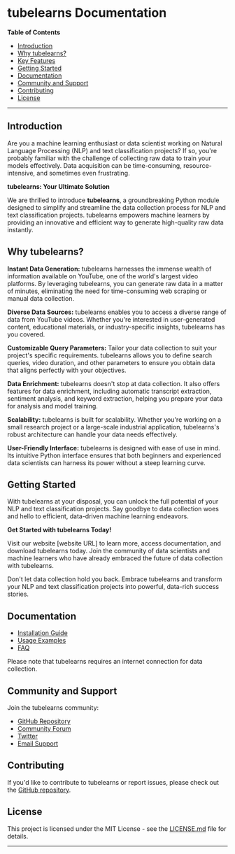 # tubelearns Documentation

**Table of Contents**
- [Introduction](#introduction)
- [Why tubelearns?](#why-tubelearns)
- [Key Features](#key-features)
- [Getting Started](#getting-started)
- [Documentation](#documentation)
- [Community and Support](#community-and-support)
- [Contributing](#contributing)
- [License](#license)

---

## Introduction

Are you a machine learning enthusiast or data scientist working on Natural Language Processing (NLP) and text classification projects? If so, you're probably familiar with the challenge of collecting raw data to train your models effectively. Data acquisition can be time-consuming, resource-intensive, and sometimes even frustrating.

**tubelearns: Your Ultimate Solution**

We are thrilled to introduce **tubelearns**, a groundbreaking Python module designed to simplify and streamline the data collection process for NLP and text classification projects. tubelearns empowers machine learners by providing an innovative and efficient way to generate high-quality raw data instantly.

## Why tubelearns?

**Instant Data Generation:** tubelearns harnesses the immense wealth of information available on YouTube, one of the world's largest video platforms. By leveraging tubelearns, you can generate raw data in a matter of minutes, eliminating the need for time-consuming web scraping or manual data collection.

**Diverse Data Sources:** tubelearns enables you to access a diverse range of data from YouTube videos. Whether you're interested in user-generated content, educational materials, or industry-specific insights, tubelearns has you covered.

**Customizable Query Parameters:** Tailor your data collection to suit your project's specific requirements. tubelearns allows you to define search queries, video duration, and other parameters to ensure you obtain data that aligns perfectly with your objectives.

**Data Enrichment:** tubelearns doesn't stop at data collection. It also offers features for data enrichment, including automatic transcript extraction, sentiment analysis, and keyword extraction, helping you prepare your data for analysis and model training.

**Scalability:** tubelearns is built for scalability. Whether you're working on a small research project or a large-scale industrial application, tubelearns's robust architecture can handle your data needs effectively.

**User-Friendly Interface:** tubelearns is designed with ease of use in mind. Its intuitive Python interface ensures that both beginners and experienced data scientists can harness its power without a steep learning curve.

## Getting Started

With tubelearns at your disposal, you can unlock the full potential of your NLP and text classification projects. Say goodbye to data collection woes and hello to efficient, data-driven machine learning endeavors.

**Get Started with tubelearns Today!**

Visit our website [website URL] to learn more, access documentation, and download tubelearns today. Join the community of data scientists and machine learners who have already embraced the future of data collection with tubelearns.

Don't let data collection hold you back. Embrace tubelearns and transform your NLP and text classification projects into powerful, data-rich success stories.

## Documentation

- [Installation Guide](https://github.com/KabilPreethamK/tubelearns#installation)
- [Usage Examples](https://github.com/KabilPreethamK/tubelearns#usage)
- [FAQ](https://github.com/KabilPreethamK/tubelearns/discussions/3)

Please note that tubelearns requires an internet connection for data collection.

## Community and Support

Join the tubelearns community:

- [GitHub Repository](https://github.com/KabilPreethamK/tubelearns)
- [Community Forum](https://github.com/KabilPreethamK/tubelearns/discussions/2)
- [Twitter](https://twitter.com/Tube_learns)
- [Email Support](mailto:tubelearnsofficial@gmail.com)

## Contributing

If you'd like to contribute to tubelearns or report issues, please check out the [GitHub repository](https://github.com/KabilPreethamK/tubelearns).

## License

This project is licensed under the MIT License - see the [LICENSE.md](LICENSE.md) file for details.

---
